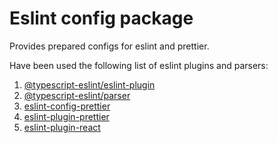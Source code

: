 # Eslint config package

Provides prepared configs for eslint and prettier.

Have been used the following list of eslint plugins and parsers:
1. [@typescript-eslint/eslint-plugin](https://github.com/typescript-eslint/typescript-eslint/tree/master/packages/eslint-plugin)
2. [@typescript-eslint/parser](https://github.com/typescript-eslint/typescript-eslint/tree/master/packages/parser)
3. [eslint-config-prettier](https://github.com/prettier/eslint-config-prettier)
4. [eslint-plugin-prettier](https://github.com/prettier/eslint-plugin-prettier)
5. [eslint-plugin-react](https://github.com/yannickcr/eslint-plugin-react)
